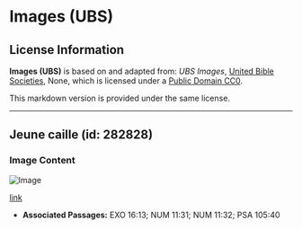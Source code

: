 # Images (UBS)

## License Information

**Images (UBS)** is based on and adapted from: _UBS Images_, [United Bible Societies](https://unitedbiblesocieties.org/), None, which is licensed under a [Public Domain CC0](https://creativecommons.org/public-domain/cc0/).

This markdown version is provided under the same license.



--------------------------------

## Jeune caille (id: 282828)

### Image Content

![Image](https://cdn.aquifer.bible/aquifer-content/resources/Media/WEB-0739_quail_young.jpg)

[link](https://cdn.aquifer.bible/aquifer-content/resources/Media/WEB-0739_quail_young.jpg)

* **Associated Passages:** EXO 16:13; NUM 11:31; NUM 11:32; PSA 105:40

